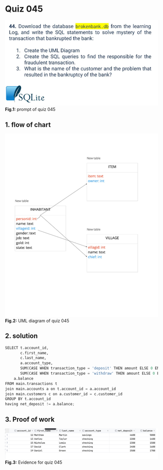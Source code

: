 # Quiz 045
![quiz_045.jpg](..%2F..%2Fassets%2Fprompt%2Fquiz_043-050%2Fquiz_045.jpg)
**Fig.1:** prompt of quiz 045

## 1. flow of chart
![quiz_diagram_045.jpg](..%2F..%2Fassets%2Fflowchart%2Fflowchart_043-050%2Fquiz_diagram_045.jpg)
**Fig.2:** UML diagram of quiz 045

## 2. solution
```.py
SELECT t.account_id,
       c.first_name,
       c.last_name,
       a.account_type,
       SUM(CASE WHEN transaction_type = 'deposit' THEN amount ELSE 0 END) -
       SUM(CASE WHEN transaction_type = 'withdraw' THEN amount ELSE 0 END) AS net_deposit,
    a.balance
FROM main.transactions t
join main.accounts a on t.account_id = a.account_id
join main.customers c on a.customer_id = c.customer_id
GROUP BY t.account_id
having net_deposit != a.balance;
```

## 3. Proof of work
![evidence_045.png](..%2F..%2Fassets%2Fevidence%2Fevidence_043-050%2Fevidence_045.png)
**Fig.3:** Evidence for quiz 045